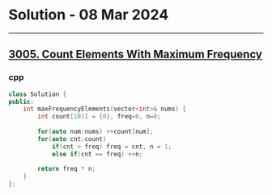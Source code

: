 # Solution - 08 Mar 2024

---
## [3005. Count Elements With Maximum Frequency](https://leetcode.com/problems/count-elements-with-maximum-frequency)

### cpp
```cpp
class Solution {
public:
    int maxFrequencyElements(vector<int>& nums) {
        int count[101] = {0}, freq=0, n=0;
        
        for(auto num:nums) ++count[num];
        for(auto cnt:count)
            if(cnt > freq) freq = cnt, n = 1;
            else if(cnt == freq) ++n;
        
        return freq * n;
    }
};
```
